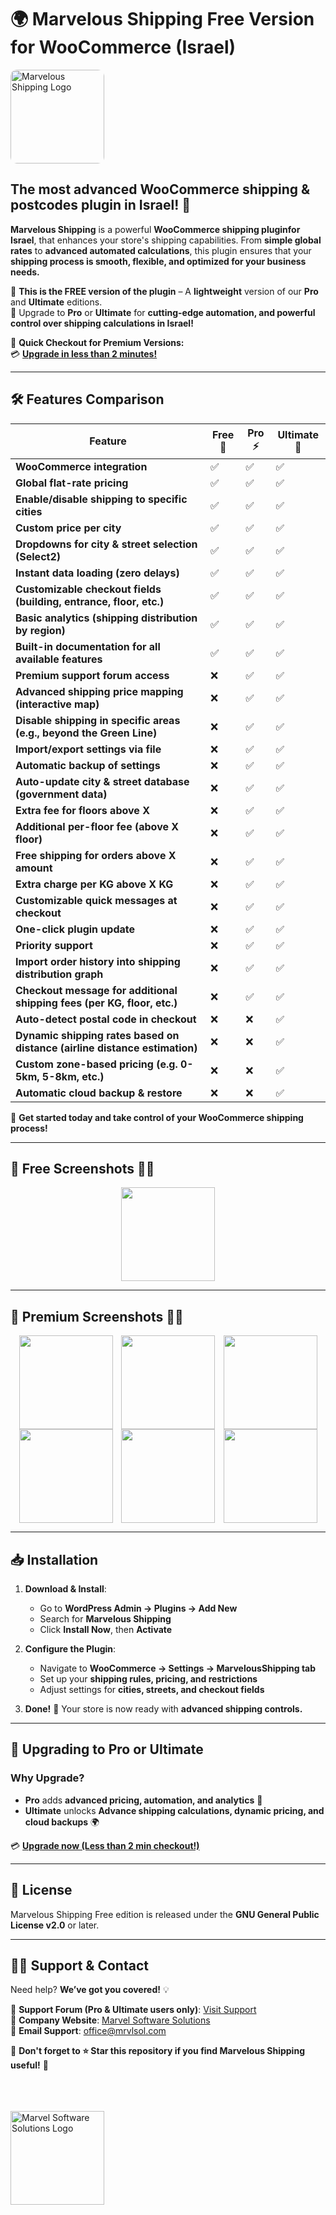 # 🌍 Marvelous Shipping Free Version for WooCommerce (Israel)

<p align="start">
    <img src="https://mrvlsol.co.il/img/marvelous_shipping.webp" alt="Marvelous Shipping Logo" width="150" style="border-radius: 10px;">
</p>

## **The most advanced WooCommerce shipping & postcodes plugin in Israel!** 🚀

**Marvelous Shipping** is a powerful **WooCommerce shipping pluginfor Israel**, that enhances your store's shipping capabilities. From **simple global rates** to **advanced automated calculations**, this plugin ensures that your **shipping process is smooth, flexible, and optimized for your business needs.**

🔹 **This is the FREE version of the plugin** – A **lightweight** version of our **Pro** and **Ultimate** editions.  
🔹 Upgrade to **Pro** or **Ultimate** for **cutting-edge automation, and powerful control over shipping calculations in Israel!**

📢 **Quick Checkout for Premium Versions:**  
💳 **[Upgrade in less than 2 minutes!](https://mrvlsol.co.il/?marvelous_shipping&utm_source=github_free_repo)**

---

## 🛠️ Features Comparison

| Feature                                                                    | Free 🎉 | Pro ⚡ | Ultimate 🚀 |
| -------------------------------------------------------------------------- | ------- | ------ | ----------- |
| **WooCommerce integration**                                                | ✅      | ✅     | ✅          |
| **Global flat-rate pricing**                                               | ✅      | ✅     | ✅          |
| **Enable/disable shipping to specific cities**                             | ✅      | ✅     | ✅          |
| **Custom price per city**                                                  | ✅      | ✅     | ✅          |
| **Dropdowns for city & street selection (Select2)**                        | ✅      | ✅     | ✅          |
| **Instant data loading (zero delays)**                                     | ✅      | ✅     | ✅          |
| **Customizable checkout fields (building, entrance, floor, etc.)**         | ✅      | ✅     | ✅          |
| **Basic analytics (shipping distribution by region)**                      | ✅      | ✅     | ✅          |
| **Built-in documentation for all available features**                      | ✅      | ✅     | ✅          |
| **Premium support forum access**                                           | ❌      | ✅     | ✅          |
| **Advanced shipping price mapping (interactive map)**                      | ❌      | ✅     | ✅          |
| **Disable shipping in specific areas (e.g., beyond the Green Line)**       | ❌      | ✅     | ✅          |
| **Import/export settings via file**                                        | ❌      | ✅     | ✅          |
| **Automatic backup of settings**                                           | ❌      | ✅     | ✅          |
| **Auto-update city & street database (government data)**                   | ❌      | ✅     | ✅          |
| **Extra fee for floors above X**                                           | ❌      | ✅     | ✅          |
| **Additional per-floor fee (above X floor)**                               | ❌      | ✅     | ✅          |
| **Free shipping for orders above X amount**                                | ❌      | ✅     | ✅          |
| **Extra charge per KG above X KG**                                         | ❌      | ✅     | ✅          |
| **Customizable quick messages at checkout**                                | ❌      | ✅     | ✅          |
| **One-click plugin update**                                                | ❌      | ✅     | ✅          |
| **Priority support**                                                       | ❌      | ✅     | ✅          |
| **Import order history into shipping distribution graph**                  | ❌      | ✅     | ✅          |
| **Checkout message for additional shipping fees (per KG, floor, etc.)**    | ❌      | ✅     | ✅          |
| **Auto-detect postal code in checkout**                                    | ❌      | ❌     | ✅          |
| **Dynamic shipping rates based on distance (airline distance estimation)** | ❌      | ❌     | ✅          |
| **Custom zone-based pricing (e.g. 0-5km, 5-8km, etc.)**                    | ❌      | ❌     | ✅          |
| **Automatic cloud backup & restore**                                       | ❌      | ❌     | ✅          |

🎯 **Get started today and take control of your WooCommerce shipping process!**

---

## 📸 Free Screenshots 🚀🚀

<p align="center" style="display: flex; justify-content: space-evenly; flex-wrap: wrap;">
    <a href="https://mrvlsol.co.il/img/marvelous_shipping/free/full_shot.png" target="_blank">
        <img src="https://mrvlsol.co.il/img/marvelous_shipping/free/full_shot.png" height="150">
    </a>
</p>

---

## 📸 Premium Screenshots 🚀🚀

<p align="center" style="display: flex; justify-content: space-evenly; flex-wrap: wrap;">
    <a href="https://mrvlsol.co.il/img/marvelous_shipping/premium/distance.png" target="_blank">
        <img src="https://mrvlsol.co.il/img/marvelous_shipping/premium/distance.png" height="150">
    </a>
    <a href="https://mrvlsol.co.il/img/marvelous_shipping/premium/shipping-options.png" target="_blank">
        <img src="https://mrvlsol.co.il/img/marvelous_shipping/premium/shipping-options.png" height="150">
    </a>
    <a href="https://mrvlsol.co.il/img/marvelous_shipping/premium/built-in-docs.png" target="_blank">
        <img src="https://mrvlsol.co.il/img/marvelous_shipping/premium/built-in-docs.png" height="150">
    </a>
    <a href="https://mrvlsol.co.il/img/marvelous_shipping/premium/interactive-map.png" target="_blank">
        <img src="https://mrvlsol.co.il/img/marvelous_shipping/premium/interactive-map.png" height="150">
    </a>
    <a href="https://mrvlsol.co.il/img/marvelous_shipping/premium/manual-settings.png" target="_blank">
        <img src="https://mrvlsol.co.il/img/marvelous_shipping/premium/manual-settings.png" height="150">
    </a>
    <a href="https://mrvlsol.co.il/img/marvelous_shipping/premium/updater.png" target="_blank">
        <img src="https://mrvlsol.co.il/img/marvelous_shipping/premium/updater.png" height="150">
    </a>
</p>

---

## 📥 Installation

1. **Download & Install**:

    - Go to **WordPress Admin → Plugins → Add New**
    - Search for **Marvelous Shipping**
    - Click **Install Now**, then **Activate**

2. **Configure the Plugin**:

    - Navigate to **WooCommerce → Settings → MarvelousShipping tab**
    - Set up your **shipping rules, pricing, and restrictions**
    - Adjust settings for **cities, streets, and checkout fields**

3. **Done!** 🎉 Your store is now ready with **advanced shipping controls.**

---

## 🚀 Upgrading to Pro or Ultimate

### **Why Upgrade?**

-   **Pro** adds **advanced pricing, automation, and analytics** 🚀
-   **Ultimate** unlocks **Advance shipping calculations, dynamic pricing, and cloud backups** 🌍

💳 **[Upgrade now (Less than 2 min checkout!)](https://mrvlsol.co.il/?marvelous_shipping&utm_source=github_free_repo)**

---

## 📖 License

Marvelous Shipping Free edition is released under the **GNU General Public License v2.0** or later.

---

## 👨‍💻 Support & Contact

Need help? **We’ve got you covered!** 💡

📌 **Support Forum (Pro & Ultimate users only)**: [Visit Support](https://mrvlsol.co.il/?marvelous_shipping_support&utm_source=github_free_repo)  
📌 **Company Website**: [Marvel Software Solutions](https://mrvlsol.co.il/?utm_source=github_free_repo)  
📌 **Email Support**: office@mrvlsol.com

📢 **Don't forget to ⭐ Star this repository if you find Marvelous Shipping useful!** 🚀
<br><br><br><br>

<p align="start">
    <a href="https://mrvlsol.co.il/?utm_source=github_free_repo" target="_blank">
        <img src="https://mrvlsol.co.il/img/logo.svg" alt="Marvel Software Solutions Logo" width="150">
    </a>
</p>
